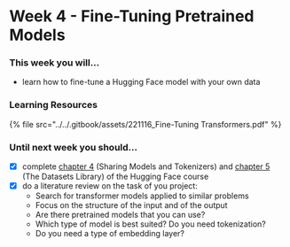 # Week 4 - Fine-Tuning Pretrained Models

### This week you will...

* learn how to fine-tune a Hugging Face model with your own data

### Learning Resources

{% file src="../../.gitbook/assets/221116_Fine-Tuning Transformers.pdf" %}

### Until next week you should...

* [x] complete [chapter 4](https://huggingface.co/course/chapter4/1) (Sharing Models and Tokenizers) and [chapter 5](https://huggingface.co/course/chapter5/1) (The Datasets Library) of the Hugging Face course
* [x] do a literature review on the task of you project:
  * Search for transformer models applied to similar problems
  * Focus on the structure of the input and of the output
  * Are there pretrained models that you can use?
  * Which type of model is best suited? Do you need tokenization?
  * Do you need a type of embedding layer?
